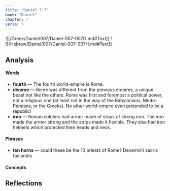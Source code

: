 ```yaml
---
title: "Daniel 7:7"
book: "Daniel"
chapter: 7
verse: 7
---
```

![[/Greek/Daniel/007/Daniel-007-007G.md#Text]]
![[/Hebrew/Daniel/007/Daniel-007-007H.md#Text]]

## Analysis

#### Words
- **fourth** — The fourth world-empire is Rome.
- **diverse** — Rome was different from the previous empires, a unique beast not like the others.  Rome was first and foremost a political power, not a religious one (at least not in the way of the Babylonians, Medo-Persians, or the Greeks).  No other world-empire even pretended to be a republic!
- **iron** — Roman soldiers had armor made of strips of strong iron. The iron made the armor strong and the strips made it flexible. They also had iron helmets which protected their heads and neck.

#### Phrases
- **ten horns** — could these be the 10 priests of Rome?   Decemviri sacris faciundis

#### Concepts

## Reflections
